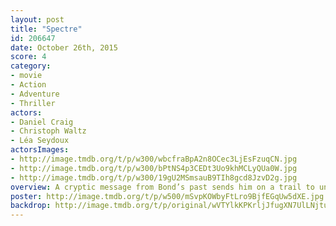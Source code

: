 ```yaml
---
layout: post
title: "Spectre"
id: 206647
date: October 26th, 2015
score: 4
category:
- movie
- Action
- Adventure
- Thriller
actors:
- Daniel Craig
- Christoph Waltz
- Léa Seydoux
actorsImages:
- http://image.tmdb.org/t/p/w300/wbcfraBpA2n8OCec3LjEsFzuqCN.jpg
- http://image.tmdb.org/t/p/w300/bPtNS4p3CEDt3Uo9khMCLyQUa0W.jpg
- http://image.tmdb.org/t/p/w300/19gU2MSmsauB9TIh8gcd8JzvD2g.jpg
overview: A cryptic message from Bond’s past sends him on a trail to uncover a sinister organization. While M battles political forces to keep the secret service alive, Bond peels back the layers of deceit to reveal the terrible truth behind SPECTRE.
poster: http://image.tmdb.org/t/p/w500/mSvpKOWbyFtLro9BjfEGqUw5dXE.jpg
backdrop: http://image.tmdb.org/t/p/original/wVTYlkKPKrljJfugXN7UlLNjtuJ.jpg
---
```


